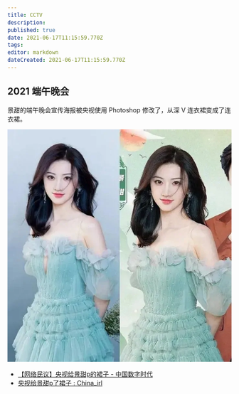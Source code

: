 ```yaml
---
title: CCTV
description: 
published: true
date: 2021-06-17T11:15:59.770Z
tags: 
editor: markdown
dateCreated: 2021-06-17T11:15:59.770Z
---
```


## 2021 端午晚会

景甜的端午晚会宣传海报被央视使用 Photoshop 修改了，从深 V 连衣裙变成了连衣裙。

![央视p图_sml.webp](src/ccstv/央视p图_sml.webp)

+ [【网络民议】央视给景甜p的裙子 - 中国数字时代](https://web.archive.org/web/20210617105041/https://chinadigitaltimes.net/chinese/667187.html)
+ [央视给景甜p了裙子 : China_irl](https://web.archive.org/web/20210616042018/https://old.reddit.com/r/China_irl/comments/o0wiav/%E5%A4%AE%E8%A7%86%E7%BB%99%E6%99%AF%E7%94%9Cp%E4%BA%86%E8%A3%99%E5%AD%90/)
